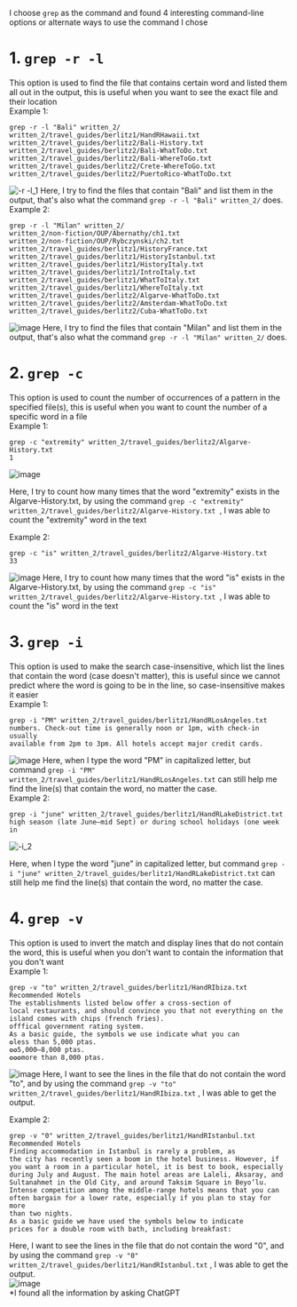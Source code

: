 I choose `grep` as the command and found 4 interesting command-line options or alternate ways to use the command I chose<br />
# 1. `grep -r -l`
This option is used to find the file that contains certain word and listed them all out in the output, this is useful when you want to see the exact file
and their location<br />
Example 1: 
```
grep -r -l "Bali" written_2/
written_2/travel_guides/berlitz1/HandRHawaii.txt
written_2/travel_guides/berlitz2/Bali-History.txt
written_2/travel_guides/berlitz2/Bali-WhatToDo.txt
written_2/travel_guides/berlitz2/Bali-WhereToGo.txt
written_2/travel_guides/berlitz2/Crete-WhereToGo.txt
written_2/travel_guides/berlitz2/PuertoRico-WhatToDo.txt
```
![-r -l_1](https://user-images.githubusercontent.com/122485099/218333749-d92c2590-8868-4375-a637-0a8973e081e3.jpg)
Here, I try to find the files that contain "Bali" and list them in the output, that's also what the command `grep -r -l "Bali" written_2/` does. <br />
Example 2:
```
grep -r -l "Milan" written_2/
written_2/non-fiction/OUP/Abernathy/ch1.txt
written_2/non-fiction/OUP/Rybczynski/ch2.txt
written_2/travel_guides/berlitz1/HistoryFrance.txt
written_2/travel_guides/berlitz1/HistoryIstanbul.txt
written_2/travel_guides/berlitz1/HistoryItaly.txt
written_2/travel_guides/berlitz1/IntroItaly.txt
written_2/travel_guides/berlitz1/WhatToItaly.txt
written_2/travel_guides/berlitz1/WhereToItaly.txt
written_2/travel_guides/berlitz2/Algarve-WhatToDo.txt
written_2/travel_guides/berlitz2/Amsterdam-WhatToDo.txt
written_2/travel_guides/berlitz2/Cuba-WhatToDo.txt
```
![image](https://user-images.githubusercontent.com/122485099/218333873-9b155b31-11b8-4c26-9849-d26c1f66dd54.png)
Here, I try to find the files that contain "Milan" and list them in the output, that's also what the command `grep -r -l "Milan" written_2/` does. <br />

# 2. `grep -c`
This option is used to count the number of occurrences of a pattern in the specified file(s), this is useful when you want to count the number of a specific word in a file<br />
Example 1: 
```
grep -c "extremity" written_2/travel_guides/berlitz2/Algarve-History.txt
1
```
![image](https://user-images.githubusercontent.com/122485099/218334673-abdf5ac1-e73f-45a3-8b33-b69ec7f8bb33.png)

Here, I try to count how many times that the word "extremity" exists in the Algarve-History.txt, by using the command `grep -c "extremity" written_2/travel_guides/berlitz2/Algarve-History.txt
`, I was able to count the "extremity" word in the text <br />

Example 2:
```
grep -c "is" written_2/travel_guides/berlitz2/Algarve-History.txt
33
```
![image](https://user-images.githubusercontent.com/122485099/218334748-74e295da-24b3-409f-8685-8735cc528a60.png)
Here, I try to count how many times that the word "is" exists in the Algarve-History.txt, by using the command `grep -c "is" written_2/travel_guides/berlitz2/Algarve-History.txt
`, I was able to count the "is" word in the text <br />

# 3. `grep -i`
This option is used to make the search case-insensitive, which list the lines that contain the word (case doesn't matter), this is useful since we cannot predict 
where the word is going to be in the line, so case-insensitive makes it easier<br />
Example 1:
```
grep -i "PM" written_2/travel_guides/berlitz1/HandRLosAngeles.txt
numbers. Check-out time is generally noon or 1pm, with check-in usually
available from 2pm to 3pm. All hotels accept major credit cards.
```
![image](https://user-images.githubusercontent.com/122485099/218334895-fec24d7b-422a-49db-914a-2eb5b49a00d1.png)
Here, when I type the word "PM" in capitalized letter, but command `grep -i "PM" written_2/travel_guides/berlitz1/HandRLosAngeles.txt` can still help me find the line(s) that contain the word, no matter the case. 
<br />
Example 2:
```
grep -i "june" written_2/travel_guides/berlitz1/HandRLakeDistrict.txt
high season (late June–mid Sept) or during school holidays (one week in
```

![-i_2](https://user-images.githubusercontent.com/122485099/218335146-40338a34-62b5-4a32-84dc-a372342d1df8.jpg)

Here, when I type the word "june" in capitalized letter, but command `grep -i "june" written_2/travel_guides/berlitz1/HandRLakeDistrict.txt` can still help me find the line(s) that contain the word, no matter the case. 
<br />


# 4. `grep -v`
This option is used to invert the match and display lines that do not contain the word, this is useful when you don't want to contain the information 
that you don't want<br />
Example 1:
```
grep -v "to" written_2/travel_guides/berlitz1/HandRIbiza.txt
Recommended Hotels
The establishments listed below offer a cross-section of
local restaurants, and should convince you that not everything on the
island comes with chips (french fries).
offfical government rating system.
As a basic guide, the symbols we use indicate what you can
✪less than 5,000 ptas.
✪✪5,000–8,000 ptas.
✪✪✪more than 8,000 ptas.
```
![image](https://user-images.githubusercontent.com/122485099/218335717-390e33c3-b041-4a58-a3c1-adee8263404c.png)
Here, I want to see the lines in the file that do not contain the word "to", and by using the command `grep -v "to" written_2/travel_guides/berlitz1/HandRIbiza.txt`
, I was able to get the output.<br />

Example 2:
```
grep -v "0" written_2/travel_guides/berlitz1/HandRIstanbul.txt
Recommended Hotels
Finding accommodation in Istanbul is rarely a problem, as
the city has recently seen a boom in the hotel business. However, if
you want a room in a particular hotel, it is best to book, especially
during July and August. The main hotel areas are Laleli, Aksaray, and
Sultanahmet in the Old City, and around Taksim Square in Beyo‘lu.
Intense competition among the middle-range hotels means that you can
often bargain for a lower rate, especially if you plan to stay for more
than two nights.
As a basic guide we have used the symbols below to indicate
prices for a double room with bath, including breakfast:
```
Here, I want to see the lines in the file that do not contain the word "0", and by using the command `grep -v "0" written_2/travel_guides/berlitz1/HandRIstanbul.txt`
, I was able to get the output.<br />
![image](https://user-images.githubusercontent.com/122485099/218336181-fcd27992-361e-4827-af5c-2bb74c95d2d9.png)<br />
*I found all the information by asking ChatGPT



















